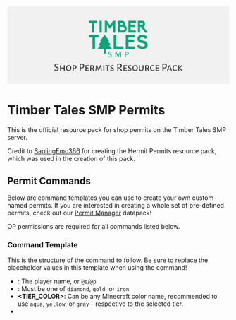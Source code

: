![Timber Tales SMP Shop Permits](/gh-banner.jpg "Timber Tales SMP Shop Permits banner image")

# Timber Tales SMP Permits

This is the official resource pack for shop permits on the Timber Tales SMP server.

Credit to [SaplingEmo366](https://www.curseforge.com/members/saplingemo366/projects) for creating the Hermit Permits resource pack, which was used in the creation of this pack.

## Permit Commands

Below are command templates you can use to create your own custom-named permits. If you are interested in creating a whole set of pre-defined permits, check out our [Permit Manager]() datapack!

OP permissions are required for all commands listed below.

### Command Template

This is the structure of the command to follow. Be sure to replace the placeholder values in this template when using the command!

- **<PLAYER>**: The player name, or `@s`/`@p`
- **<TIER>**: Must be one of `diamond`, `gold`, or `iron`
- **<TIER_COLOR>**: Can be any Minecraft color name, recommended to use `aqua`, `yellow`, or `gray` - respective to the selected tier.
- **<TITLE>**: The title/name of the permit.
- **<LORE>**: Lore is optional, two examples are provided for the lore as the command will differ based on the number of lines you include in the lore.

The values assigned to "text" in both the TITLE and LORE can be any Minecraft-allowed text characters.

**Title Only**

```
/give <PLAYER> minecraft:paper[minecraft:custom_model_data={strings:['<TIER>']},:custom_name='{"text":"<TITLE>","color":"<TIER_COLOR>","italic":true}']
```

**Single Line Lore**

```
/give <PLAYER> minecraft:paper[minecraft:custom_model_data={strings:['<TIER>']},:custom_name='{"text":"<TITLE>","color":"<TIER_COLOR>","italic":true}',minecraft:lore=['[{text:"This is the lore/description",italic:false}]']]
```

**Multiple Line Lore**

```
/give <PLAYER> minecraft:paper[minecraft:custom_model_data={strings:['<TIER>']},:custom_name='{"text":"<TITLE>","color":"<TIER_COLOR>","italic":true}',minecraft:lore=['[{text:"This is the lore/description",italic:true}]','[{text:"This is the second lore line",italic:true}]']]
```

Please be aware both the in-game chat and server console have character limits. You can quickly exceed the in-game chat character limit when adding lore to permits. Here are some quick guidelines on where you can send these commands based on character count:

- 256 characters or less: In-game chat
- Over 256 characters: Server console

### Example Commands

Below are some example commands you can copy & paste directly into your world. 

**Sample Diamond with Multi-Line Lore**

```
/give @s minecraft:paper[minecraft:custom_model_data={strings:['diamond']},:custom_name='{"text":"⟡ Diamond Permit Sample ⟡","color":"aqua","italic":true}',minecraft:lore=['[{"text":"This is just an example permit and holds no value!","italic":true}]']]
```

**Sample Gold with Single-Line Lore**

```
/give @s minecraft:paper[minecraft:custom_model_data={strings:['gold']},:custom_name='{"text":"⟡ Gold Permit Sample ⟡","color":"yellow","italic":true}',minecraft:lore=['[{"text":"This example permit holds no value","italic":true}]']]
```

**Sample Iron with no Lore**

```
/give CoconuttMonkey minecraft:paper[minecraft:custom_model_data={strings:['iron']},:custom_name='{"text":"⟡ Iron Permit Sample ⟡","color":"aqua","italic":true}',minecraft:lore=['[{text:"This example permit",italic:true}]','[{text:"holds no value",italic:true}]']]
```

## Customizing the Permits

To customize the permits, you will need to use a tool like Blockbench (recommended), MCreator, or another image editing tool.

1. Unzip the resource pack
2. Navigate to the `assets/textures/item` directory
3. Open each the PNG files in your editor of choice, and customize as needed. 
4. When ready, save each of the files with the same name in the same folder, they should each be exactly 64px by 64px in size.
5. Upload the Timber Tales SMP Permits directory to your `/resourcepacks` directory. You do not need to ZIP it, however, if you prefer to you must select and compress the files & folders inside the root directory. Don't just right-click on the Timber Talse SMP Permits folder and click "ZIP" or "compress" - that won't work.